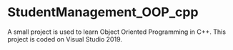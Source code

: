 # StudentManagement_OOP_cpp
A small project is used to learn Object Oriented Programming in C++.
This project is coded on Visual Studio 2019.
